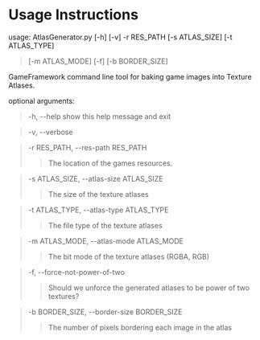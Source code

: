 # Usage Instructions #

usage: AtlasGenerator.py [-h] [-v] -r RES\_PATH [-s ATLAS\_SIZE] [-t ATLAS\_TYPE]
> [-m ATLAS\_MODE] [-f] [-b BORDER\_SIZE]

GameFramework command line tool for baking game images into Texture Atlases.

optional arguments:
> -h, --help            show this help message and exit

> -v, --verbose

> -r RES\_PATH, --res-path RES\_PATH
> > The location of the games resources.


> -s ATLAS\_SIZE, --atlas-size ATLAS\_SIZE
> > The size of the texture atlases


> -t ATLAS\_TYPE, --atlas-type ATLAS\_TYPE
> > The file type of the texture atlases


> -m ATLAS\_MODE, --atlas-mode ATLAS\_MODE
> > The bit mode of the texture atlases (RGBA, RGB)


> -f, --force-not-power-of-two
> > Should we unforce the generated atlases to be power of
> > two textures?


> -b BORDER\_SIZE, --border-size BORDER\_SIZE
> > The number of pixels bordering each image in the atlas